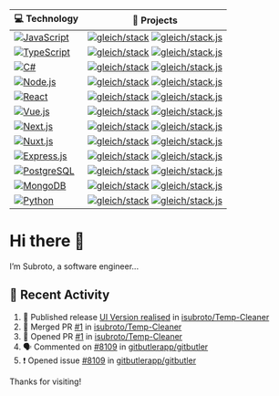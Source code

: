 <!-- START OF PROFILE STACK, DO NOT REMOVE -->
| 💻 **Technology** | 🚀 **Projects** |
| - | - |
| [![JavaScript](https://img.shields.io/static/v1?label=&message=JavaScript&color=F7DF1E&logo=javascript&logoColor=FFFFFF)](https://www.javascript.com/) | [![gleich/stack](https://img.shields.io/static/v1?label=&message=stack&color=000605&logo=github&logoColor=FFFFFF&labelColor=000605)](https://github.com/gleich/stack) [![gleich/stack.js](https://img.shields.io/static/v1?label=&message=stack.js&color=000605&logo=github&logoColor=FFFFFF&labelColor=000605)](https://github.com/gleich/stack.js) |
| [![TypeScript](https://img.shields.io/static/v1?label=&message=TypeScript&color=007ACC&logo=typescript&logoColor=FFFFFF)](https://www.typescriptlang.org/) | [![gleich/stack](https://img.shields.io/static/v1?label=&message=stack&color=000605&logo=github&logoColor=FFFFFF&labelColor=000605)](https://github.com/gleich/stack) [![gleich/stack.js](https://img.shields.io/static/v1?label=&message=stack.js&color=000605&logo=github&logoColor=FFFFFF&labelColor=000605)](https://github.com/gleich/stack.js) |
| [![C#](https://img.shields.io/static/v1?label=&message=C#&color=239120&logo=csharp&logoColor=FFFFFF)](https://learn.microsoft.com/en-us/dotnet/csharp/) | [![gleich/stack](https://img.shields.io/static/v1?label=&message=stack&color=000605&logo=github&logoColor=FFFFFF&labelColor=000605)](https://github.com/gleich/stack) [![gleich/stack.js](https://img.shields.io/static/v1?label=&message=stack.js&color=000605&logo=github&logoColor=FFFFFF&labelColor=000605)](https://github.com/gleich/stack.js) |
| [![Node.js](https://img.shields.io/static/v1?label=&message=Node.js&color=8CC84B&logo=nodejs&logoColor=FFFFFF)](https://nodejs.org/) | [![gleich/stack](https://img.shields.io/static/v1?label=&message=stack&color=000605&logo=github&logoColor=FFFFFF&labelColor=000605)](https://github.com/gleich/stack) [![gleich/stack.js](https://img.shields.io/static/v1?label=&message=stack.js&color=000605&logo=github&logoColor=FFFFFF&labelColor=000605)](https://github.com/gleich/stack.js) |
| [![React](https://img.shields.io/static/v1?label=&message=React&color=61DAFB&logo=react&logoColor=FFFFFF)](https://reactjs.org/) | [![gleich/stack](https://img.shields.io/static/v1?label=&message=stack&color=000605&logo=github&logoColor=FFFFFF&labelColor=000605)](https://github.com/gleich/stack) [![gleich/stack.js](https://img.shields.io/static/v1?label=&message=stack.js&color=000605&logo=github&logoColor=FFFFFF&labelColor=000605)](https://github.com/gleich/stack.js) |
| [![Vue.js](https://img.shields.io/static/v1?label=&message=Vue.js&color=42B883&logo=vuejs&logoColor=FFFFFF)](https://vuejs.org/) | [![gleich/stack](https://img.shields.io/static/v1?label=&message=stack&color=000605&logo=github&logoColor=FFFFFF&labelColor=000605)](https://github.com/gleich/stack) [![gleich/stack.js](https://img.shields.io/static/v1?label=&message=stack.js&color=000605&logo=github&logoColor=FFFFFF&labelColor=000605)](https://github.com/gleich/stack.js) |
| [![Next.js](https://img.shields.io/static/v1?label=&message=Next.js&color=000000&logo=nextjs&logoColor=FFFFFF)](https://nextjs.org/) | [![gleich/stack](https://img.shields.io/static/v1?label=&message=stack&color=000605&logo=github&logoColor=FFFFFF&labelColor=000605)](https://github.com/gleich/stack) [![gleich/stack.js](https://img.shields.io/static/v1?label=&message=stack.js&color=000605&logo=github&logoColor=FFFFFF&labelColor=000605)](https://github.com/gleich/stack.js) |
| [![Nuxt.js](https://img.shields.io/static/v1?label=&message=Nuxt.js&color=00DC82&logo=nuxtjs&logoColor=FFFFFF)](https://nuxtjs.org/) | [![gleich/stack](https://img.shields.io/static/v1?label=&message=stack&color=000605&logo=github&logoColor=FFFFFF&labelColor=000605)](https://github.com/gleich/stack) [![gleich/stack.js](https://img.shields.io/static/v1?label=&message=stack.js&color=000605&logo=github&logoColor=FFFFFF&labelColor=000605)](https://github.com/gleich/stack.js) |
| [![Express.js](https://img.shields.io/static/v1?label=&message=Express.js&color=000000&logo=express&logoColor=FFFFFF)](https://expressjs.com/) | [![gleich/stack](https://img.shields.io/static/v1?label=&message=stack&color=000605&logo=github&logoColor=FFFFFF&labelColor=000605)](https://github.com/gleich/stack) [![gleich/stack.js](https://img.shields.io/static/v1?label=&message=stack.js&color=000605&logo=github&logoColor=FFFFFF&labelColor=000605)](https://github.com/gleich/stack.js) |
| [![PostgreSQL](https://img.shields.io/static/v1?label=&message=PostgreSQL&color=336791&logo=postgresql&logoColor=FFFFFF)](https://www.postgresql.org/) | [![gleich/stack](https://img.shields.io/static/v1?label=&message=stack&color=000605&logo=github&logoColor=FFFFFF&labelColor=000605)](https://github.com/gleich/stack) [![gleich/stack.js](https://img.shields.io/static/v1?label=&message=stack.js&color=000605&logo=github&logoColor=FFFFFF&labelColor=000605)](https://github.com/gleich/stack.js) |
| [![MongoDB](https://img.shields.io/static/v1?label=&message=MongoDB&color=47A248&logo=mongodb&logoColor=FFFFFF)](https://www.mongodb.com/) | [![gleich/stack](https://img.shields.io/static/v1?label=&message=stack&color=000605&logo=github&logoColor=FFFFFF&labelColor=000605)](https://github.com/gleich/stack) [![gleich/stack.js](https://img.shields.io/static/v1?label=&message=stack.js&color=000605&logo=github&logoColor=FFFFFF&labelColor=000605)](https://github.com/gleich/stack.js) |
| [![Python](https://img.shields.io/static/v1?label=&message=Python&color=3776AB&logo=python&logoColor=FFFFFF)](https://www.python.org/) | [![gleich/stack](https://img.shields.io/static/v1?label=&message=stack&color=000605&logo=github&logoColor=FFFFFF&labelColor=000605)](https://github.com/gleich/stack) [![gleich/stack.js](https://img.shields.io/static/v1?label=&message=stack.js&color=000605&logo=github&logoColor=FFFFFF&labelColor=000605)](https://github.com/gleich/stack.js) |
<!-- END OF PROFILE STACK, DO NOT REMOVE -->

# Hi there 👋

I’m Subroto, a software engineer...

## 📝 Recent Activity

<!--START_SECTION:activity-->

1. 🚀 Published release [UI Version realised](https://github.com/isubroto/Temp-Cleaner/releases/tag/2.0.0) in [isubroto/Temp-Cleaner](https://github.com/isubroto/Temp-Cleaner)
2. 🎉 Merged PR [#1](https://github.com/isubroto/Temp-Cleaner/pull/1) in [isubroto/Temp-Cleaner](https://github.com/isubroto/Temp-Cleaner)
3. 💪 Opened PR [#1](https://github.com/isubroto/Temp-Cleaner/pull/1) in [isubroto/Temp-Cleaner](https://github.com/isubroto/Temp-Cleaner)
4. 🗣 Commented on [#8109](https://github.com/gitbutlerapp/gitbutler/issues/8109#issuecomment-2799946513) in [gitbutlerapp/gitbutler](https://github.com/gitbutlerapp/gitbutler)
5. ❗ Opened issue [#8109](https://github.com/gitbutlerapp/gitbutler/issues/8109) in [gitbutlerapp/gitbutler](https://github.com/gitbutlerapp/gitbutler)
<!--END_SECTION:activity-->

Thanks for visiting!